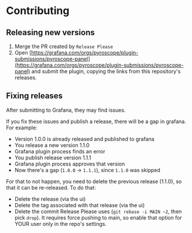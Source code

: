 # Contributing

## Releasing new versions
1. Merge the PR created by `Release Please`
2. Open [https://grafana.com/orgs/pyroscope/plugin-submissions/pyroscope-panel](https://grafana.com/orgs/pyroscope/plugin-submissions/pyroscope-panel) and submit the plugin, copying the links from this repository's releases.

## Fixing releases
After submitting to Grafana, they may find issues.

If you fix these issues and publish a release, there will be a gap in grafana.
For example:
* Version 1.0.0 is already released and published to grafana
* You release a new version 1.1.0
* Grafana plugin process finds an error
* You publish release version 1.1.1
* Grafana plugin process approves that version
* Now there's a gap (`1.0.0` -> `1.1.1`), since `1.1.0` was skipped

For that to not happen, you need to delete the previous release (1.1.0), so that it can be re-released.
To do that:
* Delete the release (via the ui)
* Delete the tag associated with that release (via the ui)
* Delete the commit Release Please uses (`git rebase -i MAIN ~2`, then pick `drop`). It requires force pushing to main, so enable that option for YOUR user only in the repo's settings.


